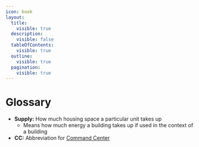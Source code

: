 ```yaml
---
icon: book
layout:
  title:
    visible: true
  description:
    visible: false
  tableOfContents:
    visible: true
  outline:
    visible: true
  pagination:
    visible: true
---
```


# Glossary

* **Supply:** How much housing space a particular unit takes up
  * Means how much energy a building takes up if used in the context of a building&#x20;
* **CC:** Abbreviation for [Command Center](building-data/command-center.md)
